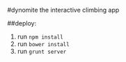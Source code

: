 #dynomite
the interactive climbing app

##deploy:
1. run `npm install`
2. run `bower install`
3. run `grunt server`
